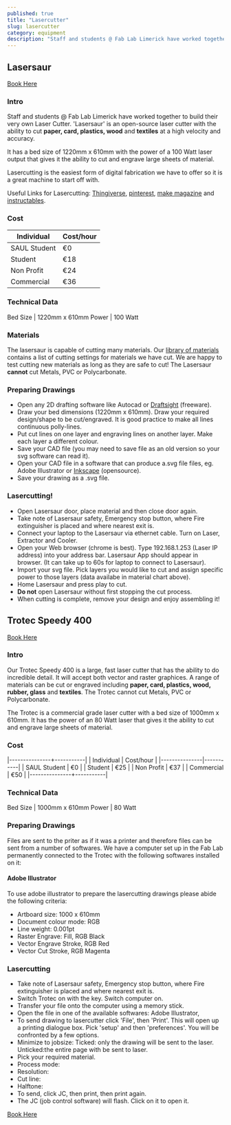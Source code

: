 ```yaml
---
published: true
title: "Lasercutter"
slug: lasercutter
category: equipment
description: "Staff and students @ Fab Lab Limerick have worked together to build their very own Laser Cutter. 'Lasersaur' is an open-source laser cutter with the ability to cut paper, card, plastics, wood and textiles at a high velocity and accuracy."
---
```


## Lasersaur
[Book Here](http://fablablimerick.schedulista.com/)

### Intro
Staff and students @ Fab Lab Limerick have worked together to build their very own Laser Cutter. 'Lasersaur' is an open-source laser cutter with the ability to cut **paper, card, plastics, wood** and **textiles** at a high velocity and accuracy.

It has a bed size of 1220mm x 610mm with the power of a 100 Watt laser output that gives it the ability to cut and engrave large sheets of material.

Lasercutting is the easiest form of digital fabrication we have to offer so it is a great machine to start off with.

Useful Links for Lasercutting:
[Thingiverse](http://www.thingiverse.com/),
[pinterest](http://www.pinterest.com/ponoko/laser-cut-design-gallery/),
[make magazine](http://makezine.com/magazine/tutorial-laser-cutting-techniques-and-projects/)
and [instructables](http://www.instructables.com/howto/lasercut/).

### Cost

Individual       | Cost/hour
-----------------|------------  
SAUL Student     | €0         
Student          | €18         
Non Profit       | €24          
Commercial       | €36       

### Technical Data

Bed Size  | 1220mm x 610mm
Power     | 100 Watt

### Materials
The lasersaur is capable of cutting many materials. Our [library of materials](https://github.com/FabLabLimerick/fablablimerick.github.io/wiki/Lasersaur-Material-Library) contains a list of cutting settings for materials we have cut. We are happy to test cutting new materials as long as they are safe to cut! The Lasersaur **cannot** cut Metals, PVC or Polycarbonate. 	

### Preparing Drawings
- Open any 2D drafting software like Autocad or [Draftsight](http://www.3ds.com/products-services/draftsight-cad-software/free-download/) (freeware).
- Draw your bed dimensions (1220mm x 610mm). Draw your required design/shape to be cut/engraved. It is good practice to make all lines continuous polly-lines.
- Put cut lines on one layer and engraving lines on another layer. Make each layer a different colour.
- Save your CAD file (you may need to save file as an old version so your svg software can read it).
- Open your CAD file in a software that can produce a.svg file
files, eg. Adobe Illustrator or [Inkscape](https://inkscape.org/en/) (opensource).
- Save your drawing as a .svg file.

### Lasercutting!
- Open Lasersaur door, place material and then close door again.
- Take note of Lasersaur safety, Emergency stop button, where Fire extinguisher is placed and where nearest exit is.
- Connect your laptop to the Lasersaur via ethernet cable. Turn on Laser, Extractor and Cooler.
- Open your Web browser (chrome is best). Type 192.168.1.253 (Laser IP address) into your address bar. Lasersaur App should appear in browser. (It can take up to 60s for laptop to connect to Lasersaur).
- Import your svg file. Pick layers you would like to cut and assign specific power to those layers (data availabe in material chart above).
- Home Lasersaur and press play to cut.
- **Do not** open Lasersaur without first stopping the cut process.
- When cutting is complete, remove your design and enjoy assembling it!

## Trotec Speedy 400
[Book Here](http://fablablimerick.schedulista.com/)

### Intro
Our Trotec Speedy 400 is a large, fast laser cutter that has the ability to do incredible detail. It will accept both vector and raster graphices. A range of materials can be cut or engraved including **paper, card, plastics, wood, rubber, glass** and **textiles**. The Trotec cannot cut Metals, PVC or Polycarbonate.

The Trotec is a commercial grade laser cutter with a bed size of 1000mm x 610mm. It has the power of an 80 Watt laser that gives it the ability to cut and engrave large sheets of material.

### Cost

|---------------+-----------|
| Individual    | Cost/hour |
|---------------|-----------|
| SAUL Student  | €0        |
| Student       | €25       |
| Non Profit    | €37       |
| Commercial    | €50       |
|---------------+-----------|


### Technical Data

Bed Size   | 1000mm x 610mm
Power      | 80 Watt

### Preparing Drawings
Files are sent to the priter as if it was a printer and therefore files can be sent from a number of softwares. We have a computer set up in the Fab Lab permanently connected to the Trotec with the following softwares installed on it:

#### Adobe Illustrator
To use adobe illustrator to prepare the lasercutting drawings please abide the following criteria:

- Artboard size: 			1000 x 610mm
- Document colour mode: 	RGB
- Line weight:				0.001pt
- Raster Engrave:			Fill, RGB Black
- Vector Engrave			Stroke, RGB Red
- Vector Cut				Stroke, RGB Magenta


### Lasercutting
- Take note of Lasersaur safety, Emergency stop button, where Fire extinguisher is placed and where nearest exit is.
- Switch Trotec on with the key. Switch computer on.
- Transfer your file onto the computer using a memory stick.
- Open the file in one of the available softwares: Adobe Illustrator,
- To send drawing to lasercutter click 'File', then 'Print'. This will open up a printing dialogue box. Pick 'setup' and then 'preferences'. You will be confronted by a few options.
- Minimize to jobsize: Ticked: only the drawing will be sent to the laser. Unticked:the entire page with be sent to laser.
- Pick your required material.
- Process mode:
- Resolution:
- Cut line:
- Halftone:
- To send, click JC, then print, then print again.
- The JC (job control software) will flash. Click on it to open it.

[Book Here](http://fablablimerick.schedulista.com/)
